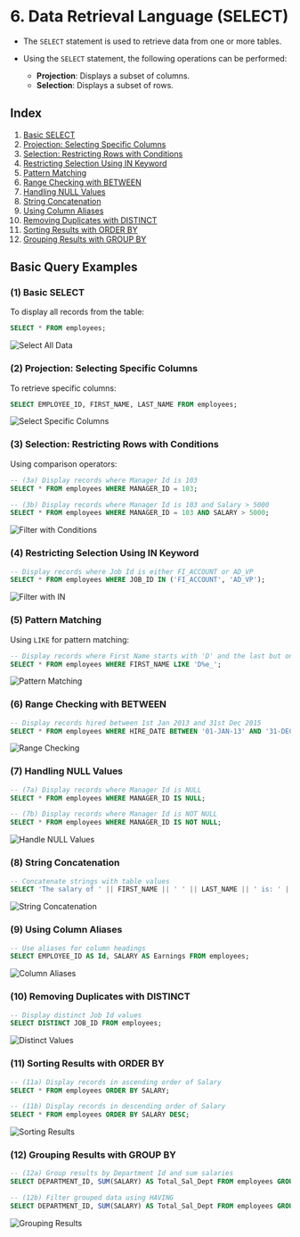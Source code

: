# 6. Data Retrieval Language (SELECT)

- The `SELECT` statement is used to retrieve data from one or more tables.
- Using the `SELECT` statement, the following operations can be performed:
  
  - **Projection**: Displays a subset of columns.
  - **Selection**: Displays a subset of rows.

## Index

1. [Basic SELECT](#basic-select)
2. [Projection: Selecting Specific Columns](#projection-selecting-specific-columns)
3. [Selection: Restricting Rows with Conditions](#selection-restricting-rows-with-conditions)
4. [Restricting Selection Using IN Keyword](#restricting-selection-using-in-keyword)
5. [Pattern Matching](#pattern-matching)
6. [Range Checking with BETWEEN](#range-checking-with-between)
7. [Handling NULL Values](#handling-null-values)
8. [String Concatenation](#string-concatenation)
9. [Using Column Aliases](#using-column-aliases)
10. [Removing Duplicates with DISTINCT](#removing-duplicates-with-distinct)
11. [Sorting Results with ORDER BY](#sorting-results-with-order-by)
12. [Grouping Results with GROUP BY](#grouping-results-with-group-by)

## Basic Query Examples

### (1) Basic SELECT

To display all records from the table:

```sql
SELECT * FROM employees;
```

![Select All Data](images/select-table-data.png)

### (2) Projection: Selecting Specific Columns

To retrieve specific columns:

```sql
SELECT EMPLOYEE_ID, FIRST_NAME, LAST_NAME FROM employees;
```

![Select Specific Columns](images/DRL-output-2.png)

### (3) Selection: Restricting Rows with Conditions

Using comparison operators:

```sql
-- (3a) Display records where Manager Id is 103
SELECT * FROM employees WHERE MANAGER_ID = 103;

-- (3b) Display records where Manager Id is 103 and Salary > 5000
SELECT * FROM employees WHERE MANAGER_ID = 103 AND SALARY > 5000;
```

![Filter with Conditions](images/DRL-output-3-2.png)

### (4) Restricting Selection Using IN Keyword

```sql
-- Display records where Job Id is either FI_ACCOUNT or AD_VP
SELECT * FROM employees WHERE JOB_ID IN ('FI_ACCOUNT', 'AD_VP');
```

![Filter with IN](images/DRL-output-4.png)

### (5) Pattern Matching

Using `LIKE` for pattern matching:

```sql
-- Display records where First Name starts with 'D' and the last but one letter is 'e'
SELECT * FROM employees WHERE FIRST_NAME LIKE 'D%e_';
```

![Pattern Matching](images/DRL-output-5.png)

### (6) Range Checking with BETWEEN

```sql
-- Display records hired between 1st Jan 2013 and 31st Dec 2015
SELECT * FROM employees WHERE HIRE_DATE BETWEEN '01-JAN-13' AND '31-DEC-15';
```

![Range Checking](images/DRL-output-6.png)

### (7) Handling NULL Values

```sql
-- (7a) Display records where Manager Id is NULL
SELECT * FROM employees WHERE MANAGER_ID IS NULL;

-- (7b) Display records where Manager Id is NOT NULL
SELECT * FROM employees WHERE MANAGER_ID IS NOT NULL;
```

![Handle NULL Values](images/DRL-output-7.png)

### (8) String Concatenation

```sql
-- Concatenate strings with table values
SELECT 'The salary of ' || FIRST_NAME || ' ' || LAST_NAME || ' is: ' || SALARY FROM employees;
```

![String Concatenation](images/DRL-output-8.png)

### (9) Using Column Aliases

```sql
-- Use aliases for column headings
SELECT EMPLOYEE_ID AS Id, SALARY AS Earnings FROM employees;
```

![Column Aliases](images/DRL-output-9.png)

### (10) Removing Duplicates with DISTINCT

```sql
-- Display distinct Job Id values
SELECT DISTINCT JOB_ID FROM employees;
```

![Distinct Values](images/DRL-output-10.png)

### (11) Sorting Results with ORDER BY

```sql
-- (11a) Display records in ascending order of Salary
SELECT * FROM employees ORDER BY SALARY;

-- (11b) Display records in descending order of Salary
SELECT * FROM employees ORDER BY SALARY DESC;
```

![Sorting Results](images/DRL-output-11.png)

### (12) Grouping Results with GROUP BY

```sql
-- (12a) Group results by Department Id and sum salaries
SELECT DEPARTMENT_ID, SUM(SALARY) AS Total_Sal_Dept FROM employees GROUP BY DEPARTMENT_ID;

-- (12b) Filter grouped data using HAVING
SELECT DEPARTMENT_ID, SUM(SALARY) AS Total_Sal_Dept FROM employees GROUP BY DEPARTMENT_ID HAVING SUM(SALARY) < 30000;
```

![Grouping Results](images/DRL-output-12.png)
```
